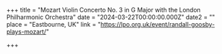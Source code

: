 +++
title = "Mozart Violin Concerto No. 3 in G Major with the London Philharmonic Orchestra"
date = "2024-03-22T00:00:00.000Z"
date2 = ""
place = "Eastbourne, UK"
link = "https://lpo.org.uk/event/randall-goosby-plays-mozart/"

+++
